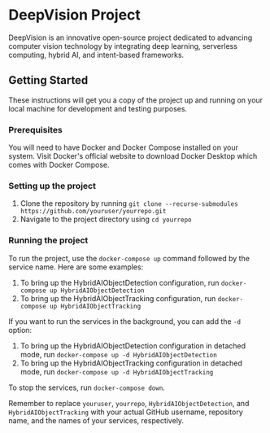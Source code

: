 # DeepVision Project

DeepVision is an innovative open-source project dedicated to advancing computer vision technology by integrating deep learning, serverless computing, hybrid AI, and intent-based frameworks.

## Getting Started

These instructions will get you a copy of the project up and running on your local machine for development and testing purposes.

### Prerequisites

You will need to have Docker and Docker Compose installed on your system. Visit Docker's official website to download Docker Desktop which comes with Docker Compose.

### Setting up the project

1. Clone the repository by running `git clone --recurse-submodules https://github.com/youruser/yourrepo.git`
2. Navigate to the project directory using `cd yourrepo`

### Running the project

To run the project, use the `docker-compose up` command followed by the service name. Here are some examples:

1. To bring up the HybridAIObjectDetection configuration, run `docker-compose up HybridAIObjectDetection`
2. To bring up the HybridAIObjectTracking configuration, run `docker-compose up HybridAIObjectTracking`

If you want to run the services in the background, you can add the `-d` option:

1. To bring up the HybridAIObjectDetection configuration in detached mode, run `docker-compose up -d HybridAIObjectDetection`
2. To bring up the HybridAIObjectTracking configuration in detached mode, run `docker-compose up -d HybridAIObjectTracking`

To stop the services, run `docker-compose down`.

Remember to replace `youruser`, `yourrepo`, `HybridAIObjectDetection`, and `HybridAIObjectTracking` with your actual GitHub username, repository name, and the names of your services, respectively.

